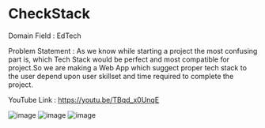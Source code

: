 # CheckStack

Domain Field : EdTech

Problem Statement : As we know while starting a project the most confusing part is, which Tech Stack would be perfect and most compatible for project.So we are making a Web App which suggect proper tech stack to the user depend upon user skillset and time required to complete the project.

YouTube Link : https://youtu.be/TBqd_x0UnqE


![image](https://user-images.githubusercontent.com/100659379/194768651-15072f9a-3a32-4774-9965-7442b8053396.png)
![image](https://user-images.githubusercontent.com/100659379/194768718-1ff6ba2e-bf78-4c2e-bb6c-ca66a84df025.png)
![image](https://user-images.githubusercontent.com/100659379/194768771-30932f0e-2687-4f4b-9e1a-b8469a0af0d9.png)
